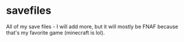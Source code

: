 # savefiles
All of my save files - I will add more, but it will mostly be FNAF because that's my favorite game (minecraft is lol).
